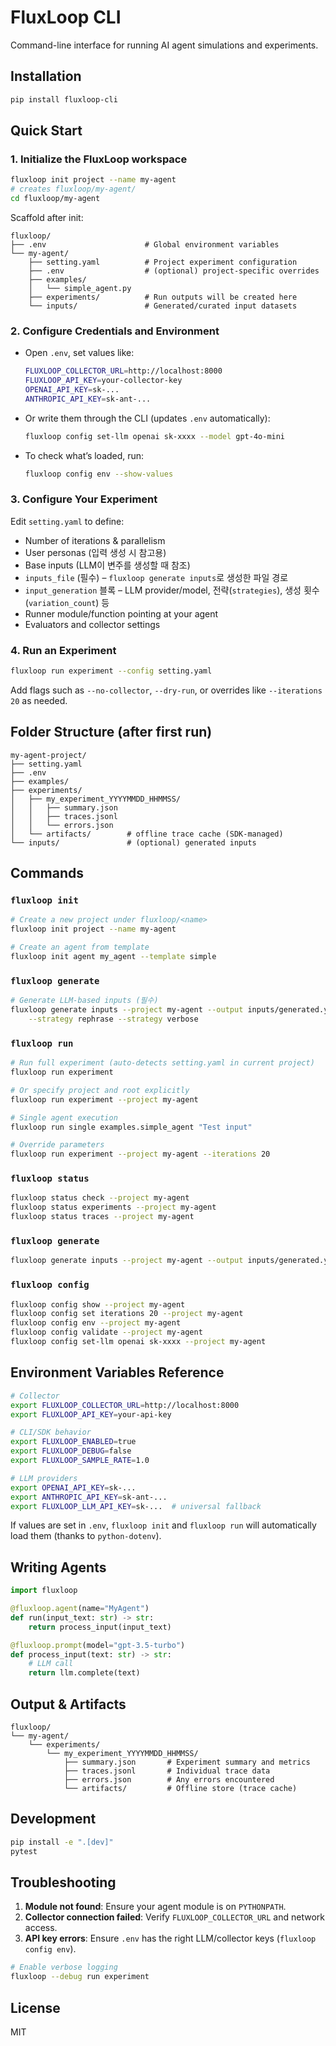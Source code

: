# FluxLoop CLI

Command-line interface for running AI agent simulations and experiments.

## Installation

```bash
pip install fluxloop-cli
```

## Quick Start

### 1. Initialize the FluxLoop workspace

```bash
fluxloop init project --name my-agent
# creates fluxloop/my-agent/
cd fluxloop/my-agent
```

Scaffold after init:
```
fluxloop/
├── .env                      # Global environment variables
└── my-agent/
    ├── setting.yaml          # Project experiment configuration
    ├── .env                  # (optional) project-specific overrides
    ├── examples/
    │   └── simple_agent.py
    ├── experiments/          # Run outputs will be created here
    └── inputs/               # Generated/curated input datasets
```

### 2. Configure Credentials and Environment

- Open `.env`, set values like:
  ```bash
  FLUXLOOP_COLLECTOR_URL=http://localhost:8000
  FLUXLOOP_API_KEY=your-collector-key
  OPENAI_API_KEY=sk-...
  ANTHROPIC_API_KEY=sk-ant-...
  ```
- Or write them through the CLI (updates `.env` automatically):
  ```bash
  fluxloop config set-llm openai sk-xxxx --model gpt-4o-mini
  ```
- To check what’s loaded, run:
  ```bash
  fluxloop config env --show-values
  ```

### 3. Configure Your Experiment

Edit `setting.yaml` to define:
- Number of iterations & parallelism
- User personas (입력 생성 시 참고용)
- Base inputs (LLM이 변주를 생성할 때 참조)
- `inputs_file` (필수) – `fluxloop generate inputs`로 생성한 파일 경로
- `input_generation` 블록 – LLM provider/model, 전략(`strategies`), 생성 횟수(`variation_count`) 등
- Runner module/function pointing at your agent
- Evaluators and collector settings

### 4. Run an Experiment

```bash
fluxloop run experiment --config setting.yaml
```
Add flags such as `--no-collector`, `--dry-run`, or overrides like `--iterations 20` as needed.

## Folder Structure (after first run)
```
my-agent-project/
├── setting.yaml
├── .env
├── examples/
├── experiments/
│   ├── my_experiment_YYYYMMDD_HHMMSS/
│   │   ├── summary.json
│   │   ├── traces.jsonl
│   │   └── errors.json
│   └── artifacts/        # offline trace cache (SDK-managed)
└── inputs/               # (optional) generated inputs
```

## Commands

### `fluxloop init`
```bash
# Create a new project under fluxloop/<name>
fluxloop init project --name my-agent

# Create an agent from template
fluxloop init agent my_agent --template simple
```

### `fluxloop generate`
```bash
# Generate LLM-based inputs (필수)
fluxloop generate inputs --project my-agent --output inputs/generated.yaml \
    --strategy rephrase --strategy verbose
```

### `fluxloop run`
```bash
# Run full experiment (auto-detects setting.yaml in current project)
fluxloop run experiment

# Or specify project and root explicitly
fluxloop run experiment --project my-agent

# Single agent execution
fluxloop run single examples.simple_agent "Test input"

# Override parameters
fluxloop run experiment --project my-agent --iterations 20
```

### `fluxloop status`
```bash
fluxloop status check --project my-agent
fluxloop status experiments --project my-agent
fluxloop status traces --project my-agent
```

### `fluxloop generate`
```bash
fluxloop generate inputs --project my-agent --output inputs/generated.yaml
```

### `fluxloop config`
```bash
fluxloop config show --project my-agent
fluxloop config set iterations 20 --project my-agent
fluxloop config env --project my-agent
fluxloop config validate --project my-agent
fluxloop config set-llm openai sk-xxxx --project my-agent
```

## Environment Variables Reference
```bash
# Collector
export FLUXLOOP_COLLECTOR_URL=http://localhost:8000
export FLUXLOOP_API_KEY=your-api-key

# CLI/SDK behavior
export FLUXLOOP_ENABLED=true
export FLUXLOOP_DEBUG=false
export FLUXLOOP_SAMPLE_RATE=1.0

# LLM providers
export OPENAI_API_KEY=sk-...
export ANTHROPIC_API_KEY=sk-ant-...
export FLUXLOOP_LLM_API_KEY=sk-...  # universal fallback
```

If values are set in `.env`, `fluxloop init` and `fluxloop run` will automatically load them (thanks to `python-dotenv`).

## Writing Agents

```python
import fluxloop

@fluxloop.agent(name="MyAgent")
def run(input_text: str) -> str:
    return process_input(input_text)

@fluxloop.prompt(model="gpt-3.5-turbo")
def process_input(text: str) -> str:
    # LLM call
    return llm.complete(text)
```

## Output & Artifacts

```
fluxloop/
└── my-agent/
    └── experiments/
        └── my_experiment_YYYYMMDD_HHMMSS/
            ├── summary.json       # Experiment summary and metrics
            ├── traces.jsonl       # Individual trace data
            ├── errors.json        # Any errors encountered
            └── artifacts/         # Offline store (trace cache)
```

## Development

```bash
pip install -e ".[dev]"
pytest
```

## Troubleshooting
1. **Module not found**: Ensure your agent module is on `PYTHONPATH`.
2. **Collector connection failed**: Verify `FLUXLOOP_COLLECTOR_URL` and network access.
3. **API key errors**: Ensure `.env` has the right LLM/collector keys (`fluxloop config env`).

```bash
# Enable verbose logging
fluxloop --debug run experiment
```

## License
MIT
